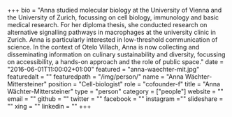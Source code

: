 +++
bio = "Anna studied molecular biology at the University of Vienna and the University of Zurich, focussing on cell biology, immunology and basic medical research. For her diploma thesis, she conducted research on alternative signalling pathways in macrophages at the university clinic in Zurich. Anna is particularly interested in low-threshold communication of science. In the context of Otelo Villach, Anna is now collecting and disseminating information on culinary sustainability and diversity, focussing on accessibility, a hands-on approach and the role of public space."
date = "2016-06-01T11:00:02+01:00"
featured = "anna-waechter-mit.jpg"
featuredalt = ""
featuredpath = "/img/person/"
name = "Anna Wächter-Mittersteiner"
position = "Cell-biologist"
role = "cofounder-f"
title = "Anna Wächter-Mittersteiner"
type = "person"
category = ["people"]
website = ""
email = ""
github = ""
twitter = ""
facebook = ""
instagram =""
slideshare = ""
xing = ""
linkedin = ""
+++

